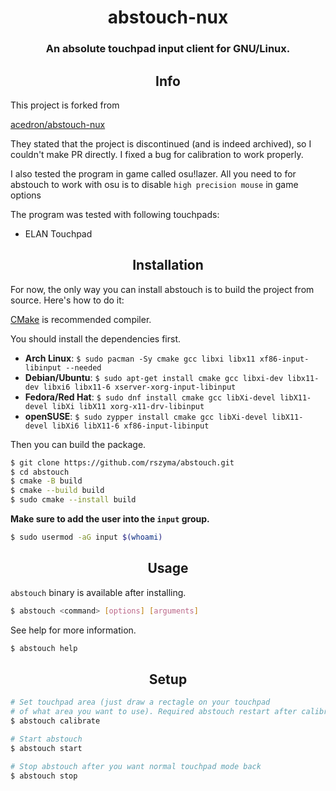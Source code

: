 <h1 align="center">
    abstouch-nux
</h1>
<h3 align="center">
    An absolute touchpad input client for GNU/Linux.
</h3>

<h2 align="center"> Info </h2>
This project is forked from 

[acedron/abstouch-nux](https://github.com/acedron/abstouch-nux)

They stated that the project is discontinued (and is indeed archived), so I couldn't make PR directly.
I fixed a bug for calibration to work properly.

I also tested the program in game called osu!lazer. 
All you need to for abstouch to work with osu is to disable `high precision mouse` in game options

The program was tested with following touchpads:
- ELAN Touchpad

<h2 align="center"> Installation </h2>

For now, the only way you can install abstouch is to build the project from source. Here's how to do it:

[CMake](https://cmake.org) is recommended compiler.

You should install the dependencies first.
- **Arch Linux**: `$ sudo pacman -Sy cmake gcc libxi libx11 xf86-input-libinput --needed`
- **Debian/Ubuntu**: `$ sudo apt-get install cmake gcc libxi-dev libx11-dev libxi6 libx11-6 xserver-xorg-input-libinput`
- **Fedora/Red Hat**: `$ sudo dnf install cmake gcc libXi-devel libX11-devel libXi libX11 xorg-x11-drv-libinput`
- **openSUSE**: `$ sudo zypper install cmake gcc libXi-devel libX11-devel libXi6 libX11-6 xf86-input-libinput`

Then you can build the package.

```bash
$ git clone https://github.com/rszyma/abstouch.git
$ cd abstouch
$ cmake -B build
$ cmake --build build
$ sudo cmake --install build
```

**Make sure to add the user into the `input` group.**

```bash
$ sudo usermod -aG input $(whoami)
```
</details>

<h2 align="center"> Usage </h2>

`abstouch` binary is available after installing.

```bash
$ abstouch <command> [options] [arguments]
```

See help for more information.

```bash
$ abstouch help
```

<h2 align="center"> Setup </h2>

```bash
# Set touchpad area (just draw a rectagle on your touchpad 
# of what area you want to use). Required abstouch restart after calibrating.
$ abstouch calibrate

# Start abstouch
$ abstouch start

# Stop abstouch after you want normal touchpad mode back
$ abstouch stop
```
